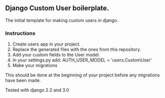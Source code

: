 ## Django Custom User boilerplate.
The initial template for making custom users in django.

### Instructions
1. Create users app in your project.
2. Replace the generated files with the ones from this repository.
3. Add your custom fields to the User model.
4. In your settings.py add: AUTH_USER_MODEL = 'users.CustomUser'
5. Make your migrations

This should be done at the beginning of your project before any migrations have been made.

Tested with django 2.2 and 3.0
